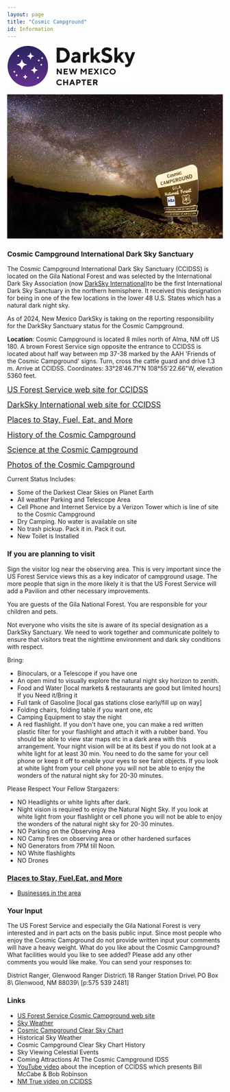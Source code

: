 ```yaml
---
layout: page
title: "Cosmic Campground"
id: Information
---
```


![logo](../logo.png)

<img src="799-1-Steven-MillerPix.com_0001-2mg.jpeg">

### Cosmic Campground International Dark Sky Sanctuary

The Cosmic Campground International Dark Sky Sanctuary (CCIDSS) is located on
the Gila National Forest and was selected by the International Dark Sky
Association (now [DarkSky International](darksky.org))to be the first International Dark Sky Sanctuary in the
northern hemisphere.  It received this designation for being in one
of the few locations in the lower 48 U.S. States which has a natural
dark night sky.

As of 2024, New Mexico DarkSky is taking on the reporting responsibility
for the DarkSky Sanctuary status for the Cosmic Campground.

**Location**: Cosmic Campground is located 
8 miles north of Alma, NM off US 180.
A brown Forest Service sign opposite the entrance to CCIDSS is
located about half way between mp 37-38 marked by the AAH 'Friends
of the Cosmic Campground' signs.  Turn, cross the cattle guard and
drive 1.3 m. Arrive at CCIDSS. Coordinates: 33°28'46.71"N 108°55'22.66"W,
elevation 5360 feet.


<a href="https://www.fs.usda.gov/recarea/gila/recarea/?recid=82479"> <font size=4>US Forest Service web site for CCIDSS</font></a>

<a href="https://darksky.org/places/cosmic-campground-dark-sky-place/"> <font size=4>DarkSky International web site for CCIDSS </font></a>

<a href="business"><font size=4>Places to Stay, Fuel, Eat, and More </font></a>

<a href="history"><font size=4>History of the Cosmic Campground </font></a>

<a href="science"><font size=4>Science at the Cosmic Campground </font></a>

<a href="Photos"><font size=4>Photos of the Cosmic Campground </font></a>

Current Status Includes:
- Some of the Darkest Clear Skies on Planet Earth
- All weather Parking and Telescope Area
- Cell Phone and Internet Service by a Verizon Tower which is line of site to the Cosmic Campground
- Dry Camping. No water is available on site
- No trash pickup. Pack it in. Pack it out.
- New Toilet is Installed


### If you are planning to visit

Sign the visitor log near the observing area. This is very important
since the US Forest Service views this as a key indicator of
campground usage.  The more people that sign in the more likely it
is that the US Forest Service will add a Pavilion and other necessary
improvements.

You are guests of the Gila National Forest. You are responsible for
your children and pets.

Not everyone who visits the site is aware of its special designation
as a DarkSky Sanctuary. We need to work together and communicate
politely to ensure that visitors treat the nighttime environment
and dark sky conditions with respect.

Bring: 
- Binoculars, or a Telescope if you have one
- An open mind to visually explore the natural night sky horizon to zenith.
- Food and Water [local markets & restaurants are good but limited hours]
If you Need it/Bring it
- Full tank of Gasoline [local gas stations close early/fill up on way]
- Folding chairs, folding table if you want one, etc
- Camping Equipment to stay the night
- A red flashlight. If you don't have one, you can make a red written
plastic filter for your flashlight and attach it with a rubber band.
You should be able to view star maps etc in a dark area with this
arrangement. Your night vision will be at its best if you do not
look at a white light for at least 30 min.  You need to do the same
for your cell phone or keep it off to enable your eyes to see faint
objects. If you look at white light from your cell phone you will
not be able to enjoy the wonders of the natural night sky for 20-30
minutes.

Please Respect Your Fellow Stargazers:
- NO Headlights or white lights after dark.
- Night vision is required to enjoy the Natural Night Sky.
If you look at white light from your flashlight or cell phone
you will not be able to enjoy the wonders of
the natural night sky for 20-30 minutes.
- NO Parking on the Observing Area
- NO Camp fires on observing area or other hardened surfaces
- NO Generators from 7PM till Noon.
- NO White flashlights
- NO Drones

### [Places to Stay, Fuel,Eat, and More](business)
- [Businesses in the area](business)

### Your Input

The US Forest Service and especially the Gila National Forest is very
interested and in part acts on the basis public input. Since most people who
enjoy the Cosmic Campground do not provide written input your comments will
have a heavy weight.
What do you like about the Cosmic Campground?
What facilities would you like to see added?
Please add any other comments you would like make.
You can send your responses to:

District Ranger, Glenwood Ranger District\\
18 Ranger Station Drive\\
PO Box 8\\
Glenwood, NM 88039\\
[p:575 539 2481]

### Links
- [US Forest Service Cosmic Campground web site](https://www.fs.usda.gov/recarea/gila/recarea/?recid=82479)
- [Sky Weather](weather)
- [Cosmic Campground Clear Sky Chart](https://www.cleardarksky.com/c/CsmcCmpNMkey.html)
- Historical Sky Weather
- Cosmic Campground Clear Sky Chart History
- Sky Viewing Celestial Events
- Coming Attractions At The Cosmic Campground IDSS
- [YouTube video](https://www.youtube.com/watch?v=mzFkAv4Lahk&t=4s ) about the inception of CCIDSS which presents Bill McCabe & Bob Robinson
- [NM True video on CCIDSS](https://www.youtube.com/watch?v=prc8CZUieiY&t=11s)



